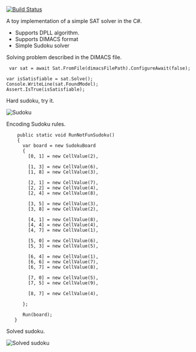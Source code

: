 [![Build Status](https://dev.azure.com/rene0884/RSat/_apis/build/status/renestein.SAT?branchName=master)](https://dev.azure.com/rene0884/RSat/_build/latest?definitionId=1&branchName=master)

A toy implementation of a simple SAT solver in the C#.

* Supports DPLL algorithm.
* Supports DIMACS format
* Simple Sudoku solver

Solving problem described in the DIMACS file.
``` 
 var sat = await Sat.FromFile(dimacsFilePath).ConfigureAwait(false);

var isSatisfiable = sat.Solve();
Console.WriteLine(sat.FoundModel);
Assert.IsTrue(isSatisfiable);
```



Hard sudoku, try it.

![Sudoku](https://snipboard.io/CfnwtH.jpg "Sudoku")


Encoding Sudoku rules.
```
    public static void RunNotFunSudoku()
    {
      var board = new SudokuBoard
      {
        [0, 1] = new CellValue(2),

        [1, 3] = new CellValue(6),
        [1, 8] = new CellValue(3),

        [2, 1] = new CellValue(7),
        [2, 2] = new CellValue(4),
        [2, 4] = new CellValue(8),

        [3, 5] = new CellValue(3),
        [3, 8] = new CellValue(2),

        [4, 1] = new CellValue(8),
        [4, 4] = new CellValue(4),
        [4, 7] = new CellValue(1),

        [5, 0] = new CellValue(6),
        [5, 3] = new CellValue(5),

        [6, 4] = new CellValue(1),
        [6, 6] = new CellValue(7),
        [6, 7] = new CellValue(8),

        [7, 0] = new CellValue(5),
        [7, 5] = new CellValue(9),

        [8, 7] = new CellValue(4),

      };

      Run(board);
   }
```
 Solved sudoku.
 
 ![Solved sudoku](https://snipboard.io/dbPcBW.jpg "Sudoku")

